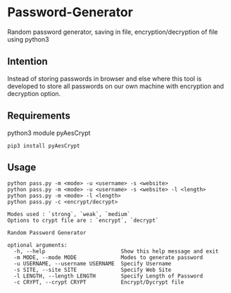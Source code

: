 # Password-Generator
Random password generator, saving in file, encryption/decryption of file using python3
## Intention
  Instead of storing passwords in browser and else where
  this tool is developed to store all passwords on our own machine 
  with encryption and decryption option.
## Requirements
  python3 module pyAesCrypt
  
  ``` pip3 install pyAesCrypt ```
## Usage
```
python pass.py -m <mode> -u <username> -s <website>	
python pass.py -m <mode> -u <username> -s <website> -l <length>	
python pass.py -m <mode> -l <length>	
python pass.py -c <encrypt/decrypt>

Modes used : `strong`, `weak`, `medium`
Options to crypt file are : `encrypt`, `decrypt`

Random Password Generator

optional arguments:
  -h, --help                        Show this help message and exit
  -m MODE, --mode MODE              Modes to generate password
  -u USERNAME, --username USERNAME  Specify Username
  -s SITE, --site SITE              Specify Web Site
  -l LENGTH, --length LENGTH        Specify Length of Password
  -c CRYPT, --crypt CRYPT           Encrypt/Dycrypt file
```

